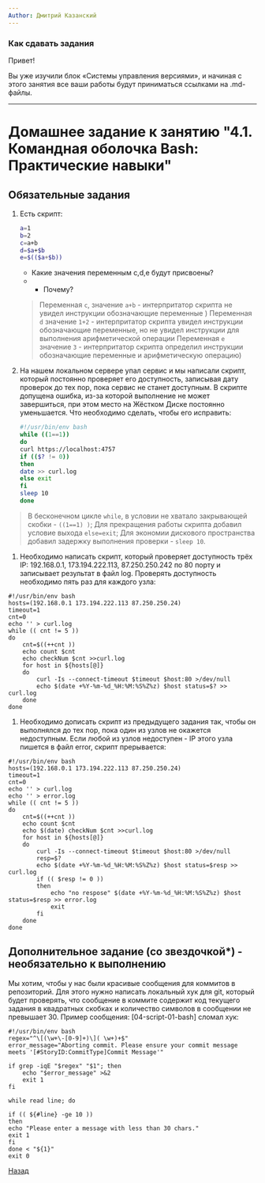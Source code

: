 ```yaml
---
Author: Дмитрий Казанский
---
```


### Как сдавать задания

Привет! 

Вы уже изучили блок «Системы управления версиями», и начиная с этого занятия все ваши работы будут приниматься ссылками на .md-файлы.

---


# Домашнее задание к занятию "4.1. Командная оболочка Bash: Практические навыки"

## Обязательные задания

1. Есть скрипт:
	
	```bash
	a=1
	b=2
	c=a+b
	d=$a+$b
	e=$(($a+$b))
	```
	* Какие значения переменным c,d,e будут присвоены? 
	* * Почему?
	> Переменная `c`, значение `a+b` - интерпритатор скрипта не увидел инструкции обозначающие переменные )
	> Переменная `d` значение `1+2` - интерпритатор скрипта увидел инструкции обозначающие переменные, но не увидел инструкции для выполнения арифметической операции
	> Переменная `e` значение `3` - интерпритатор скрипта определил инструкции обозначающие переменные и арифметическую операцию)
	

1. На нашем локальном сервере упал сервис и мы написали скрипт, который постоянно проверяет его доступность, записывая дату проверок до тех пор, пока сервис не станет доступным. В скрипте допущена ошибка, из-за которой выполнение не может завершиться, при этом место на Жёстком Диске постоянно уменьшается. Что необходимо сделать, чтобы его исправить:
	
	```bash
	#!/usr/bin/env bash
    while ((1==1))
	do
	curl https://localhost:4757
	if (($? != 0))
	then
	date >> curl.log
	else exit
	fi
	sleep 10
	done
	```
	
> В бесконечном цикле `while`, в условии не хватало закрывающей скобки - `((1==1) )`;
> Для прекращения работы скрипта добавил условие выхода `else=exit`;
> Для экономии дискового пространства добавил задержку выполнения проверки - `sleep 10`.
> 
1. Необходимо написать скрипт, который проверяет доступность трёх IP: 192.168.0.1, 173.194.222.113, 87.250.250.242 по 80 порту и записывает результат в файл log. Проверять доступность необходимо пять раз для каждого узла:

```
#!/usr/bin/env bash
hosts=(192.168.0.1 173.194.222.113 87.250.250.24)
timeout=1
cnt=0
echo '' > curl.log
while (( cnt != 5 ))
do
	cnt=$((++cnt ))
	echo count $cnt
	echo checkNum $cnt >>curl.log
	for host in ${hosts[@]}
	do
		curl -Is --connect-timeout $timeout $host:80 >/dev/null
		echo $(date +%Y-%m-%d_%H:%M:%S%Z%z) $host status=$? >> curl.log
	done
done
```

>
1. Необходимо дописать скрипт из предыдущего задания так, чтобы он выполнялся до тех пор, пока один из узлов не окажется недоступным. Если любой из узлов недоступен - IP этого узла пишется в файл error, скрипт прерывается:

```
#!/usr/bin/env bash
hosts=(192.168.0.1 173.194.222.113 87.250.250.24)
timeout=1
cnt=0
echo '' > curl.log
echo '' > error.log
while (( cnt != 5 ))
do
	cnt=$((++cnt ))
	echo count $cnt
	echo $(date) checkNum $cnt >>curl.log
	for host in ${hosts[@]}
	do
		curl -Is --connect-timeout $timeout $host:80 >/dev/null
		resp=$?
		echo $(date +%Y-%m-%d_%H:%M:%S%Z%z) $host status=$resp >> curl.log
		if (( $resp != 0 ))
		then
			echo "no respose" $(date +%Y-%m-%d_%H:%M:%S%Z%z) $host status=$resp >> error.log
			exit
		fi
	done
done

```


## Дополнительное задание (со звездочкой*) - необязательно к выполнению

Мы хотим, чтобы у нас были красивые сообщения для коммитов в репозиторий. Для этого нужно написать локальный хук для git, который будет проверять, что сообщение в коммите содержит код текущего задания в квадратных скобках и количество символов в сообщении не превышает 30. Пример сообщения: \[04-script-01-bash\] сломал хук:

```
#!/usr/bin/env bash
regex="^\[(\w+\-[0-9]+)\]( \w+)+$"
error_message="Aborting commit. Please ensure your commit message meets '[#StoryID:CommitType]Commit Message'"

if grep -iqE "$regex" "$1"; then
    echo "$error_message" >&2
    exit 1
fi

while read line; do

if (( ${#line} -ge 10 ))
then
echo "Please enter a message with less than 30 chars."
exit 1
fi
done < "${1}"
exit 0

```

[Назад](../../README.md)
